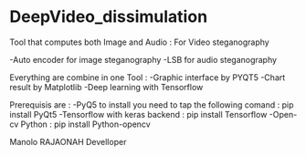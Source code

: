 # DeepVideo_dissimulation

Tool that computes both Image and Audio :
For Video steganography

-Auto encoder for image steganography
-LSB for audio steganography

Everything are combine in one Tool :
-Graphic interface by PYQT5
-Chart result by Matplotlib
-Deep learning with Tensorflow 

Prerequisis are :
-PyQ5 to install you need to tap the following comand : pip install PyQt5
-Tensorflow with keras backend : pip install Tensorflow
-Open-cv Python : pip install Python-opencv

Manolo RAJAONAH Develloper
